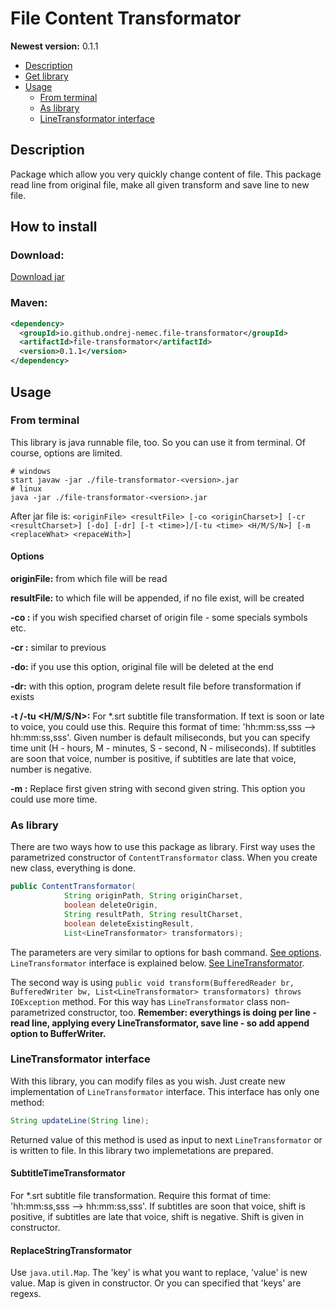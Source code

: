 # File Content Transformator
**Newest version:** 0.1.1

* [Description](#description)
* [Get library](#how-to-install)
* [Usage](#usage)
	* [From terminal](#from-terminal)
	* [As library](#as-library)
	* [LineTransformator interface](#linetransformator-interface)

## Description
Package which allow you very quickly change content of file. This package read line from original file, make all given transform and save line to new file.
## How to install
### Download:

<a href="https://ondrej-nemec.github.io/download/file-transformator-0.1.1.jar" target=_blank>Download jar</a>

### Maven:

```xml
<dependency>
  <groupId>io.github.ondrej-nemec.file-transformator</groupId>
  <artifactId>file-transformator</artifactId>
  <version>0.1.1</version>
</dependency>
```

## Usage
### From terminal
This library is java runnable file, too. So you can use it from terminal. Of course, options are limited.
```shell
# windows
start javaw -jar ./file-transformator-<version>.jar
# linux
java -jar ./file-transformator-<version>.jar
```
After jar file is:
`<originFile> <resultFile> [-co <originCharset>] [-cr <resultCharset>] [-do] [-dr] [-t <time>]/[-tu <time> <H/M/S/N>] [-m <replaceWhat> <repaceWith>]`
#### Options
**originFile:** from which file will be read

**resultFile:** to which file will be appended, if no file exist, will be created

**-co <originCharset>:** if you wish specified charset of origin file - some specials symbols etc.

**-cr <resultCharset>:** similar to previous

**-do:** if you use this option, original file will be deleted at the end

**-dr:** with this option, program delete result file before transformation if exists

**-t <time>/-tu <time> <H/M/S/N>:** For *.srt subtitle file transformation. If text is soon or late to voice, you could use this. Require this format of time: 'hh:mm:ss,sss --> hh:mm:ss,sss'. Given number is default miliseconds, but you can specify time unit (H - hours, M - minutes, S - second, N - miliseconds). If subtitles are soon that voice, number is positive, if subtitles are late that voice, number is negative.

**-m <replaceWhat> <repaceWith>:** Replace first given string with second given string. This option you could use more time.

### As library
There are two ways how to use this package as library. First way uses the parametrized constructor of `ContentTransformator` class. When you create new class, everything is done.
```java
public ContentTransformator(
			String originPath, String originCharset,
			boolean deleteOrigin,
			String resultPath, String resultCharset,
			boolean deleteExistingResult,
			List<LineTransformator> transformators);
```
The parameters are very similar to options for bash command. [See options](#options). `LineTransformator` interface is explained below. [See LineTransformator](#linetransformator-interface).

The second way is using `public void transform(BufferedReader br, BufferedWriter bw, List<LineTransformator> transformators) throws IOException` method. For this way has `LineTransformator` class non-parametrized constructor, too. **Remember: everythings is doing per line - read line, applying every LineTransformator, save line - so add append option to BufferWriter.**

### LineTransformator interface
With this library, you can modify files as you wish. Just create new implementation of `LineTransformator` interface. This interface has only one method:
```java
String updateLine(String line);
```
Returned value of this method is used as input to next `LineTransformator` or is written to file. In this library two implemetations are prepared.
#### SubtitleTimeTransformator
For *.srt subtitle file transformation. Require this format of time: 'hh:mm:ss,sss --> hh:mm:ss,sss'. If subtitles are soon that voice, shift is positive, if subtitles are late that voice, shift is negative. Shift is given in constructor.

#### ReplaceStringTransformator
Use `java.util.Map`. The 'key' is what you want to replace, 'value' is new value. Map is given in constructor. Or you can specified that 'keys' are regexs.

